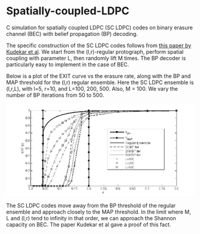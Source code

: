 # Spatially-coupled-LDPC
C simulation for spatially coupled LDPC (SC LDPC) codes on binary erasure channel (BEC) with belief propagation (BP) decoding.

The specific construction of the SC LDPC codes follows from [this paper by Kudekar et al](https://arxiv.org/abs/1001.1826). We start from the (l,r)-regular protograph, perform spatial coupling with parameter L, then randomly lift M times. The BP decoder is particularly easy to implement in the case of BEC.

Below is a plot of the EXIT curve vs the erasure rate, along with the BP and MAP threshold for the (l,r) regular ensemble. Here the SC LDPC ensemble is (l,r,L), with l=5, r=10, and L=100, 200, 500. Also, M = 100. We vary the number of BP iterations from 50 to 500.

![](/spatiallycoupledLDPC.jpg)

The SC LDPC codes move away from the BP threshold of the regular ensemble and approach closely to the MAP threshold. In the limit where M, L and (l,r) tend to infinity in that order, we can approach the Shannon capacity on BEC. The paper Kudekar et al gave a proof of this fact.
